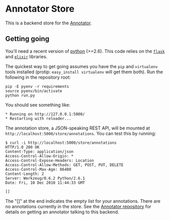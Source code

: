 # Annotator Store

This is a backend store for the [Annotator][ann].

## Getting going

You'll need a recent version of [python][1] (>=2.6). This code relies on the [`flask`][2] and [`elixir`][3] libraries.

The quickest way to get going assumes you have the `pip` and `virtualenv` tools installed (protip: `easy_install virtualenv` will get them both). Run the following in the repository root:

    pip -E pyenv -r requirements
    source pyenv/bin/activate
    python run.py

You should see something like:

    * Running on http://127.0.0.1:5000/
    * Restarting with reloader...

The annotation store, a JSON-speaking REST API, will be mounted at `http://localhost:5000/store/annotations`. You can test this by running:

    $ curl -i http://localhost:5000/store/annotations
    HTTP/1.0 200 OK
    Content-Type: application/json
    Access-Control-Allow-Origin: *
    Access-Control-Expose-Headers: Location
    Access-Control-Allow-Methods: GET, POST, PUT, DELETE
    Access-Control-Max-Age: 86400
    Content-Length: 2
    Server: Werkzeug/0.6.2 Python/2.6.1
    Date: Fri, 10 Dec 2010 11:44:33 GMT

    []

The "[]" at the end indicates the empty list for your annotations. There are no annotations currently in the store. See the [Annotator repository][ann] for details on getting an annotator talking to this backend.

[ann]: http://nickstenning.github.com/annotator
[1]: http://python.org
[2]: http://flask.pocoo.org
[3]: http://elixir.ematia.de